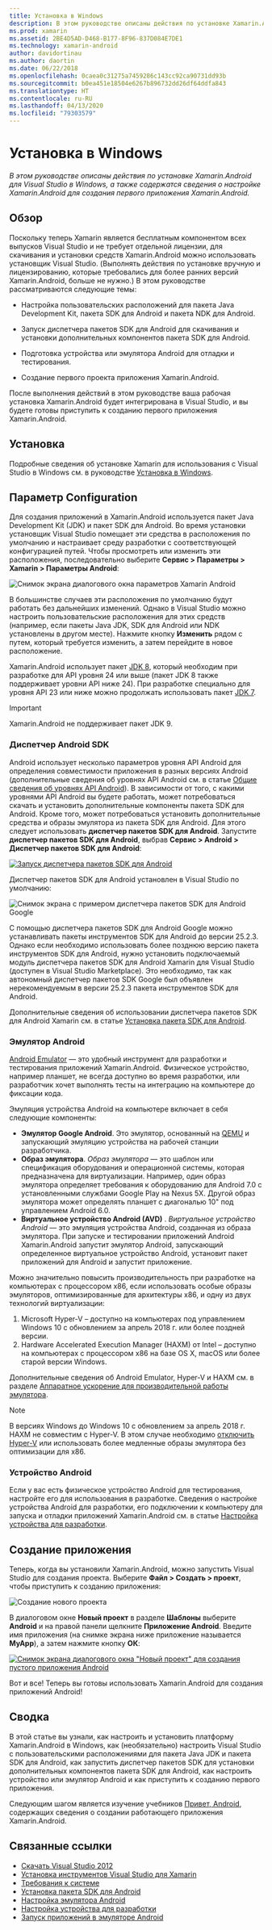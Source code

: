 ```yaml
---
title: Установка в Windows
description: В этом руководстве описаны действия по установке Xamarin.Android для Visual Studio в Windows, а также содержатся сведения о настройке Xamarin.Android для создания первого приложения Xamarin.Android.
ms.prod: xamarin
ms.assetid: 2BE4D5AD-D468-B177-8F96-837D084E7DE1
ms.technology: xamarin-android
author: davidortinau
ms.author: daortin
ms.date: 06/22/2018
ms.openlocfilehash: 0caea0c31275a7459286c143cc92ca90731dd93b
ms.sourcegitcommit: b0ea451e18504e6267b896732dd26df64ddfa843
ms.translationtype: HT
ms.contentlocale: ru-RU
ms.lasthandoff: 04/13/2020
ms.locfileid: "79303579"
---
```

# <a name="windows-installation"></a>Установка в Windows

_В этом руководстве описаны действия по установке Xamarin.Android для Visual Studio в Windows, а также содержатся сведения о настройке Xamarin.Android для создания первого приложения Xamarin.Android._

## <a name="overview"></a>Обзор

Поскольку теперь Xamarin является бесплатным компонентом всех выпусков Visual Studio и не требует отдельной лицензии, для скачивания и установки средств Xamarin.Android можно использовать установщик Visual Studio.
(Выполнять действия по установке вручную и лицензированию, которые требовались для более ранних версий Xamarin.Android, больше не нужно.) В этом руководстве рассматриваются следующие темы:

- Настройка пользовательских расположений для пакета Java Development Kit, пакета SDK для Android и пакета NDK для Android.

- Запуск диспетчера пакетов SDK для Android для скачивания и установки дополнительных компонентов пакета SDK для Android.

- Подготовка устройства или эмулятора Android для отладки и тестирования.

- Создание первого проекта приложения Xamarin.Android.

После выполнения действий в этом руководстве ваша рабочая установка Xamarin.Android будет интегрирована в Visual Studio, и вы будете готовы приступить к созданию первого приложения Xamarin.Android.

## <a name="installation"></a>Установка

Подробные сведения об установке Xamarin для использования с Visual Studio в Windows см. в руководстве [Установка в Windows](~/get-started/installation/windows.md).

## <a name="configuration"></a>Параметр Configuration

Для создания приложений в Xamarin.Android используется пакет Java Development Kit (JDK) и пакет SDK для Android. Во время установки установщик Visual Studio помещает эти средства в расположения по умолчанию и настраивает среду разработки с соответствующей конфигурацией путей. Чтобы просмотреть или изменить эти расположения, последовательно выберите **Сервис > Параметры > Xamarin > Параметры Android**:

![Снимок экрана диалогового окна параметров Xamarin Android](windows-images/07-settings.png)

В большинстве случаев эти расположения по умолчанию будут работать без дальнейших изменений. Однако в Visual Studio можно настроить пользовательские расположения для этих средств (например, если пакеты Java JDK, SDK для Android или NDK установлены в другом месте). Нажмите кнопку **Изменить** рядом с путем, который требуется изменить, а затем перейдите в новое расположение.

Xamarin.Android использует пакет [JDK 8](https://www.oracle.com/technetwork/java/javase/downloads/jdk8-downloads-2133151.html), который необходим при разработке для API уровня 24 или выше (пакет JDK 8 также поддерживает уровни API ниже 24). При разработке специально для уровня API 23 или ниже можно продолжать использовать пакет [JDK 7](https://www.oracle.com/technetwork/java/javase/downloads/jdk7-downloads-1880260.html).

> [!IMPORTANT]
> Xamarin.Android не поддерживает пакет JDK 9.

### <a name="android-sdk-manager"></a>Диспетчер Android SDK

Android использует несколько параметров уровня API Android для определения совместимости приложения в разных версиях Android (дополнительные сведения об уровнях API Android см. в статье [Общие сведения об уровнях API Android](~/android/app-fundamentals/android-api-levels.md)).
В зависимости от того, с какими уровнями API Android вы будете работать, может потребоваться скачать и установить дополнительные компоненты пакета SDK для Android. Кроме того, может потребоваться установить дополнительные средства и образы эмулятора из пакета SDK для Android. Для этого следует использовать **диспетчер пакетов SDK для Android**. Запустите **диспетчер пакетов SDK для Android**, выбрав **Сервис > Android > Диспетчер пакетов SDK для Android**:

[![Запуск диспетчера пакетов SDK для Android](windows-images/08-sdk-manager-sml.png)](windows-images/08-sdk-manager.png#lightbox)

Диспетчер пакетов SDK для Android установлен в Visual Studio по умолчанию:

![Снимок экрана с примером диспетчера пакетов SDK для Android Google](windows-images/09-google-sdk-manager.png)

С помощью диспетчера пакетов SDK для Android Google можно устанавливать пакеты инструментов SDK для Android до версии 25.2.3. Однако если необходимо использовать более позднюю версию пакета инструментов SDK для Android, нужно установить подключаемый модуль диспетчера пакетов SDK для Android Xamarin для Visual Studio (доступен в Visual Studio Marketplace). Это необходимо, так как автономный диспетчер пакетов SDK Google был объявлен нерекомендуемым в версии 25.2.3 пакета инструментов SDK для Android. 

Дополнительные сведения об использовании диспетчера пакетов SDK для Android Xamarin см. в статье [Установка пакета SDK для Android](~/android/get-started/installation/android-sdk.md).

### <a name="android-emulator"></a>Эмулятор Android

[Android Emulator](https://developer.android.com/studio/run/emulator) — это удобный инструмент для разработки и тестирования приложений Xamarin.Android. Физическое устройство, например планшет, не всегда доступно во время разработки, или разработчик хочет выполнять тесты на интеграцию на компьютере до фиксации кода.

Эмуляция устройства Android на компьютере включает в себя следующие компоненты:

- **Эмулятор Google Android**. Это эмулятор, основанный на [QEMU](https://www.qemu.org/) и запускающий эмуляцию устройства на рабочей станции разработчика.
- **Образ эмулятора**. _Образ эмулятора_ — это шаблон или спецификация оборудования и операционной системы, которая предназначена для виртуализации. Например, один образ эмулятора определяет требования к оборудованию для Android 7.0 с установленными службами Google Play на Nexus 5X. Другой образ эмулятора может определять планшет с диагональю 10" под управлением Android 6.0.
- **Виртуальное устройство Android (AVD)** . _Виртуальное устройство Android_ — это эмуляция устройства Android, созданная из образа эмулятора. При запуске и тестировании приложений Android Xamarin.Android запустит эмулятор Android, запускающий определенное виртуальное устройство Android, установит пакет приложений для Android и запустит приложение.

Можно значительно повысить производительность при разработке на компьютерах с процессором x86, если использовать особые образы эмуляторов, оптимизированные для архитектуры x86, и одну из двух технологий виртуализации:

1. Microsoft Hyper-V &ndash; доступно на компьютерах под управлением Windows 10 с обновлением за апрель 2018 г. или более поздней версии.
2. Hardware Accelerated Execution Manager (HAXM) от Intel &ndash; доступно на компьютерах с процессором x86 на базе OS X, macOS или более старой версии Windows.

Дополнительные сведения об Android Emulator, Hyper-V и HAXM см. в разделе [Аппаратное ускорение для производительной работы эмулятора](~/android/get-started/installation/android-emulator/hardware-acceleration.md).

> [!NOTE]
> В версиях Windows до Windows 10 с обновлением за апрель 2018 г. HAXM не совместим с Hyper-V. В этом случае необходимо [отключить Hyper-V](~/android/get-started/installation/android-emulator/troubleshooting.md#disable-hyperv) или использовать более медленные образы эмулятора без оптимизации для x86.

<a name="device" />

### <a name="android-device"></a>Устройство Android

Если у вас есть физическое устройство Android для тестирования, настройте его для использования в разработке. Сведения о настройке устройства Android для разработки, его подключении к компьютеру для запуска и отладки приложений Xamarin.Android см. в статье [Настройка устройства для разработки](~/android/get-started/installation/set-up-device-for-development.md).

## <a name="create-an-application"></a>Создание приложения

Теперь, когда вы установили Xamarin.Android, можно запустить Visual Studio для создания проекта. Выберите **Файл > Создать > проект**, чтобы приступить к созданию приложения:

![Создание нового проекта](windows-images/10-new-project.png)

В диалоговом окне **Новый проект** в разделе **Шаблоны** выберите **Android** и на правой панели щелкните **Приложение Android**. Введите имя приложения (на снимке экрана ниже приложение называется **MyApp**), а затем нажмите кнопку **ОК**:

[![Снимок экрана диалогового окна "Новый проект" для создания пустого приложения Android](windows-images/11-first-app-sml.w157.png)](windows-images/11-first-app.w157.png#lightbox)

Вот и все! Теперь вы готовы использовать Xamarin.Android для создания приложений Android!

## <a name="summary"></a>Сводка

В этой статье вы узнали, как настроить и установить платформу Xamarin.Android в Windows, как (необязательно) настроить Visual Studio с пользовательскими расположениями для пакета Java JDK и пакета SDK для Android, как запустить диспетчер пакетов SDK для установки дополнительных компонентов пакета SDK для Android, как настроить устройство или эмулятор Android и как приступить к созданию первого приложения.

Следующим шагом является изучение учебников [Привет, Android](~/android/get-started/hello-android/index.md), содержащих сведения о создании работающего приложения Xamarin.Android.

## <a name="related-links"></a>Связанные ссылки

- [Скачать Visual Studio 2012](https://visualstudio.microsoft.com/vs/)
- [Установка инструментов Visual Studio для Xamarin](~/get-started/installation/windows.md)
- [Требования к системе](~/cross-platform/get-started/requirements.md)
- [Установка пакета SDK для Android](~/android/get-started/installation/android-sdk.md)
- [Настройка эмулятора Android](~/android/get-started/installation/android-emulator/index.md)
- [Настройка устройства для разработки](~/android/get-started/installation/set-up-device-for-development.md)
- [Запуск приложений в эмуляторе Android](https://developer.android.com/studio/run/emulator#Requirements)
